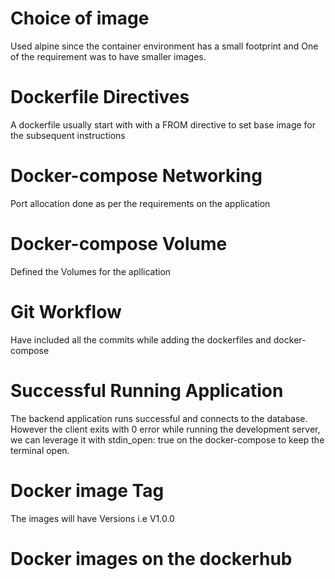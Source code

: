 # Choice of image
Used alpine since the container environment has a small footprint and One of the requirement was to have smaller images.

# Dockerfile Directives
A dockerfile usually start with with a FROM directive to set base image for the subsequent instructions

# Docker-compose Networking
Port allocation done as per the requirements on the application

# Docker-compose Volume
Defined the Volumes for the apllication

# Git Workflow
Have included all the commits while adding the dockerfiles and docker-compose

# Successful Running Application
The backend application runs successful and connects to the database. However the client exits with 0 error while running the development server, we can leverage it with stdin_open: true on the docker-compose to keep the terminal open.

# Docker image Tag
The images will have Versions i.e V1.0.0

# Docker images on the dockerhub
